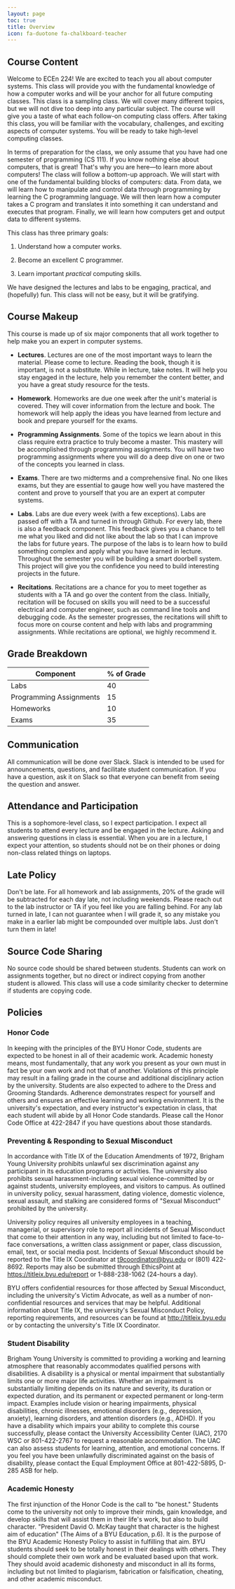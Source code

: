 ```yaml
---
layout: page
toc: true
title: Overview
icon: fa-duotone fa-chalkboard-teacher
---
```


## Course Content

Welcome to ECEn 224! We are excited to teach you all about computer systems. This class will provide you with the fundamental knowledge of how a computer works and will be your anchor for all future computing classes. This class is a sampling class. We will cover many different topics, but we will not dive too deep into any particular subject. The course will give you a taste of what each follow-on computing class offers. After taking this class, you will be familiar with the vocabulary, challenges, and exciting aspects of computer systems. You will be ready to take high-level computing classes.

In terms of preparation for the class, we only assume that you have had one semester of programming (CS 111). If you know nothing else about computers, that is great! That's why you are here—to learn more about computers! The class will follow a bottom-up approach. We will start with one of the fundamental building blocks of computers: data. From data, we will learn how to manipulate and control data through programming by learning the C programming language. We will then learn how a computer takes a C program and translates it into something it can understand and executes that program. Finally, we will learn how computers get and output data to different systems.

This class has three primary goals:

1. Understand how a computer works.

2. Become an excellent C programmer.

3. Learn important *practical* computing skills.

We have designed the lectures and labs to be engaging, practical, and (hopefully) fun. This class will not be easy, but it will be gratifying.

## Course Makeup

This course is made up of six major components that all work together to help make you an expert in computer systems.

- **Lectures**. Lectures are one of the most important ways to learn the material. Please come to lecture. Reading the book, though it is important, is not a substitute. While in lecture, take notes. It will help you stay engaged in the lecture, help you remember the content better, and you have a great study resource for the tests.

- **Homework**. Homeworks are due one week after the unit's material is covered. They will cover information from the lecture and book. The homework will help apply the ideas you have learned from lecture and book and prepare yourself for the exams.

- **Programming Assignments**. Some of the topics we learn about in this class require extra practice to truly become a master. This mastery will be accomplished through programming assignments. You will have two programming assignments where you will do a deep dive on one or two of the concepts you learned in class.

- **Exams**. There are two midterms and a comprehensive final. No one likes exams, but they are essential to gauge how well you have mastered the content and prove to yourself that you are an expert at computer systems.

- **Labs**. Labs are due every week (with a few exceptions). Labs are passed off with a TA and turned in through Github. For every lab, there is also a feedback component. This feedback gives you a chance to tell me what you liked and did not like about the lab so that I can improve the labs for future years. The purpose of the labs is to learn how to build something complex and apply what you have learned in lecture. Throughout the semester you will be building a smart doorbell system. This project will give you the confidence you need to build interesting projects in the future.

- **Recitations**. Recitations are a chance for you to meet together as students with a TA and go over the content from the class. Initially, recitation will be focused on skills you will need to be a successful electrical and computer engineer, such as command line tools and debugging code. As the semester progresses, the recitations will shift to focus more on course content and help with labs and programming assignments. While recitations are optional, we highly recommend it.


## Grade Breakdown

| Component               | % of Grade |
| ----------------------- | ---------- |
| Labs                    | 40         |
| Programming Assignments | 15         |
| Homeworks               | 10         |
| Exams                   | 35         |


## Communication
All communication will be done over Slack. Slack is intended to be used for announcements, questions, and facilitate student communication. If you have a question, ask it on Slack so that everyone can benefit from seeing the question and answer. 

## Attendance and Participation
This is a sophomore-level class, so I expect participation. I expect all students to attend every lecture and be engaged in the lecture. Asking and answering questions in class is essential. When you are in a lecture, I expect your attention, so students should not be on their phones or doing non-class related things on laptops.

## Late Policy
Don't be late. For all homework and lab assignments, 20% of the grade will be subtracted for each day late, not including weekends. Please reach out to the lab instructor or TA if you feel like you are falling behind. For any lab turned in late, I can not guarantee when I will grade it, so any mistake you make in a earlier lab might be compounded over multiple labs. Just don't turn them in late!

## Source Code Sharing
No source code should be shared between students. Students can work on assignments together, but no direct or indirect copying from another student is allowed. This class will use a code similarity checker to determine if students are copying code.

## Policies

### Honor Code
In keeping with the principles of the BYU Honor Code, students are expected to be honest in all of their academic work. Academic honesty means, most fundamentally, that any work you present as your own must in fact be your own work and not that of another. Violations of this principle may result in a failing grade in the course and additional disciplinary action by the university. Students are also expected to adhere to the Dress and Grooming Standards. Adherence demonstrates respect for yourself and others and ensures an effective learning and working environment. It is the university's expectation, and every instructor's expectation in class, that each student will abide by all Honor Code standards. Please call the Honor Code Office at 422-2847 if you have questions about those standards.

### Preventing & Responding to Sexual Misconduct
In accordance with Title IX of the Education Amendments of 1972, Brigham Young University prohibits unlawful sex discrimination against any participant in its education programs or activities. The university also prohibits sexual harassment-including sexual violence-committed by or against students, university employees, and visitors to campus. As outlined in university policy, sexual harassment, dating violence, domestic violence, sexual assault, and stalking are considered forms of "Sexual Misconduct" prohibited by the university.

University policy requires all university employees in a teaching, managerial, or supervisory role to report all incidents of Sexual Misconduct that come to their attention in any way, including but not limited to face-to-face conversations, a written class assignment or paper, class discussion, email, text, or social media post. Incidents of Sexual Misconduct should be reported to the Title IX Coordinator at t9coordinator@byu.edu or (801) 422-8692. Reports may also be submitted through EthicsPoint at https://titleix.byu.edu/report or 1-888-238-1062 (24-hours a day).

BYU offers confidential resources for those affected by Sexual Misconduct, including the university's Victim Advocate, as well as a number of non-confidential resources and services that may be helpful. Additional information about Title IX, the university's Sexual Misconduct Policy, reporting requirements, and resources can be found at http://titleix.byu.edu or by contacting the university's Title IX Coordinator.

### Student Disability
Brigham Young University is committed to providing a working and learning atmosphere that reasonably accommodates qualified persons with disabilities. A disability is a physical or mental impairment that substantially limits one or more major life activities. Whether an impairment is substantially limiting depends on its nature and severity, its duration or expected duration, and its permanent or expected permanent or long-term impact. Examples include vision or hearing impairments, physical disabilities, chronic illnesses, emotional disorders (e.g., depression, anxiety), learning disorders, and attention disorders (e.g., ADHD). If you have a disability which impairs your ability to complete this course successfully, please contact the University Accessibility Center (UAC), 2170 WSC or 801-422-2767 to request a reasonable accommodation. The UAC can also assess students for learning, attention, and emotional concerns. If you feel you have been unlawfully discriminated against on the basis of disability, please contact the Equal Employment Office at 801-422-5895, D-285 ASB for help.

### Academic Honesty
The first injunction of the Honor Code is the call to "be honest." Students come to the university not only to improve their minds, gain knowledge, and develop skills that will assist them in their life's work, but also to build character. "President David O. McKay taught that character is the highest aim of education" (The Aims of a BYU Education, p.6). It is the purpose of the BYU Academic Honesty Policy to assist in fulfilling that aim. BYU students should seek to be totally honest in their dealings with others. They should complete their own work and be evaluated based upon that work. They should avoid academic dishonesty and misconduct in all its forms, including but not limited to plagiarism, fabrication or falsification, cheating, and other academic misconduct.

